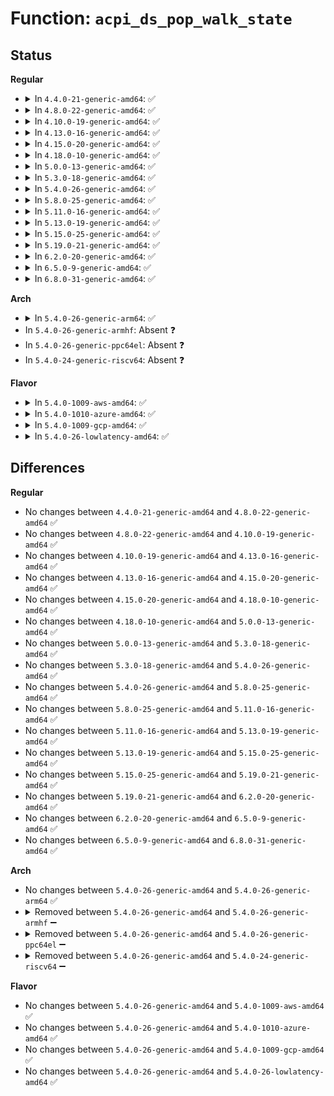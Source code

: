 # Function: <code>acpi_ds_pop_walk_state</code>

## Status
<b>Regular</b>
<ul>
<li>
<details>
<summary>In <code>4.4.0-21-generic-amd64</code>: ✅</summary>

```c
struct acpi_walk_state * acpi_ds_pop_walk_state(struct acpi_thread_state * thread)
```

```json
{
  "name": "acpi_ds_pop_walk_state",
  "collision_type": "Unique Global",
  "inline_type": "No",
  "funcs": [
    {
      "addr": 18446744071583628100,
      "name": "acpi_ds_pop_walk_state",
      "external": true,
      "loc": "drivers/acpi/acpica/dswstate.c:500",
      "file": "drivers/acpi/acpica/dswstate.c",
      "inline": "seen, unknown",
      "caller_inline": [],
      "caller_func": [
        "drivers/acpi/acpica/psparse.c:acpi_ps_parse_aml"
      ]
    }
  ],
  "symbols": [
    {
      "addr": 18446744071583628100,
      "name": "acpi_ds_pop_walk_state",
      "section": ".text",
      "bind": "STB_GLOBAL",
      "size": 27
    }
  ]
}
```
</details>
</li>
<li>
<details>
<summary>In <code>4.8.0-22-generic-amd64</code>: ✅</summary>

```c
struct acpi_walk_state * acpi_ds_pop_walk_state(struct acpi_thread_state * thread)
```

```json
{
  "name": "acpi_ds_pop_walk_state",
  "collision_type": "Unique Global",
  "inline_type": "No",
  "funcs": [
    {
      "addr": 18446744071583951176,
      "name": "acpi_ds_pop_walk_state",
      "external": true,
      "loc": "drivers/acpi/acpica/dswstate.c:500",
      "file": "drivers/acpi/acpica/dswstate.c",
      "inline": "seen, unknown",
      "caller_inline": [],
      "caller_func": [
        "drivers/acpi/acpica/psparse.c:acpi_ps_parse_aml"
      ]
    }
  ],
  "symbols": [
    {
      "addr": 18446744071583951176,
      "name": "acpi_ds_pop_walk_state",
      "section": ".text",
      "bind": "STB_GLOBAL",
      "size": 27
    }
  ]
}
```
</details>
</li>
<li>
<details>
<summary>In <code>4.10.0-19-generic-amd64</code>: ✅</summary>

```c
struct acpi_walk_state * acpi_ds_pop_walk_state(struct acpi_thread_state * thread)
```

```json
{
  "name": "acpi_ds_pop_walk_state",
  "collision_type": "Unique Global",
  "inline_type": "No",
  "funcs": [
    {
      "addr": 18446744071584092688,
      "name": "acpi_ds_pop_walk_state",
      "external": true,
      "loc": "drivers/acpi/acpica/dswstate.c:500",
      "file": "drivers/acpi/acpica/dswstate.c",
      "inline": "seen, unknown",
      "caller_inline": [],
      "caller_func": [
        "drivers/acpi/acpica/psparse.c:acpi_ps_parse_aml"
      ]
    }
  ],
  "symbols": [
    {
      "addr": 18446744071584092688,
      "name": "acpi_ds_pop_walk_state",
      "section": ".text",
      "bind": "STB_GLOBAL",
      "size": 27
    }
  ]
}
```
</details>
</li>
<li>
<details>
<summary>In <code>4.13.0-16-generic-amd64</code>: ✅</summary>

```c
struct acpi_walk_state * acpi_ds_pop_walk_state(struct acpi_thread_state * thread)
```

```json
{
  "name": "acpi_ds_pop_walk_state",
  "collision_type": "Unique Global",
  "inline_type": "No",
  "funcs": [
    {
      "addr": 18446744071584159467,
      "name": "acpi_ds_pop_walk_state",
      "external": true,
      "loc": "drivers/acpi/acpica/dswstate.c:500",
      "file": "drivers/acpi/acpica/dswstate.c",
      "inline": "seen, unknown",
      "caller_inline": [],
      "caller_func": [
        "drivers/acpi/acpica/psparse.c:acpi_ps_parse_aml"
      ]
    }
  ],
  "symbols": [
    {
      "addr": 18446744071584159467,
      "name": "acpi_ds_pop_walk_state",
      "section": ".text",
      "bind": "STB_GLOBAL",
      "size": 27
    }
  ]
}
```
</details>
</li>
<li>
<details>
<summary>In <code>4.15.0-20-generic-amd64</code>: ✅</summary>

```c
struct acpi_walk_state * acpi_ds_pop_walk_state(struct acpi_thread_state * thread)
```

```json
{
  "name": "acpi_ds_pop_walk_state",
  "collision_type": "Unique Global",
  "inline_type": "No",
  "funcs": [
    {
      "addr": 18446744071584452615,
      "name": "acpi_ds_pop_walk_state",
      "external": true,
      "loc": "drivers/acpi/acpica/dswstate.c:500",
      "file": "drivers/acpi/acpica/dswstate.c",
      "inline": "seen, unknown",
      "caller_inline": [],
      "caller_func": [
        "drivers/acpi/acpica/psparse.c:acpi_ps_parse_aml"
      ]
    }
  ],
  "symbols": [
    {
      "addr": 18446744071584452615,
      "name": "acpi_ds_pop_walk_state",
      "section": ".text",
      "bind": "STB_GLOBAL",
      "size": 102
    }
  ]
}
```
</details>
</li>
<li>
<details>
<summary>In <code>4.18.0-10-generic-amd64</code>: ✅</summary>

```c
struct acpi_walk_state * acpi_ds_pop_walk_state(struct acpi_thread_state * thread)
```

```json
{
  "name": "acpi_ds_pop_walk_state",
  "collision_type": "Unique Global",
  "inline_type": "No",
  "funcs": [
    {
      "addr": 18446744071584676642,
      "name": "acpi_ds_pop_walk_state",
      "external": true,
      "loc": "drivers/acpi/acpica/dswstate.c:466",
      "file": "drivers/acpi/acpica/dswstate.c",
      "inline": "seen, unknown",
      "caller_inline": [],
      "caller_func": [
        "drivers/acpi/acpica/psparse.c:acpi_ps_parse_aml"
      ]
    }
  ],
  "symbols": [
    {
      "addr": 18446744071584676642,
      "name": "acpi_ds_pop_walk_state",
      "section": ".text",
      "bind": "STB_GLOBAL",
      "size": 102
    }
  ]
}
```
</details>
</li>
<li>
<details>
<summary>In <code>5.0.0-13-generic-amd64</code>: ✅</summary>

```c
struct acpi_walk_state * acpi_ds_pop_walk_state(struct acpi_thread_state * thread)
```

```json
{
  "name": "acpi_ds_pop_walk_state",
  "collision_type": "Unique Global",
  "inline_type": "No",
  "funcs": [
    {
      "addr": 18446744071584776615,
      "name": "acpi_ds_pop_walk_state",
      "external": true,
      "loc": "drivers/acpi/acpica/dswstate.c:466",
      "file": "drivers/acpi/acpica/dswstate.c",
      "inline": "seen, unknown",
      "caller_inline": [],
      "caller_func": [
        "drivers/acpi/acpica/psparse.c:acpi_ps_parse_aml"
      ]
    }
  ],
  "symbols": [
    {
      "addr": 18446744071584776615,
      "name": "acpi_ds_pop_walk_state",
      "section": ".text",
      "bind": "STB_GLOBAL",
      "size": 102
    }
  ]
}
```
</details>
</li>
<li>
<details>
<summary>In <code>5.3.0-18-generic-amd64</code>: ✅</summary>

```c
struct acpi_walk_state * acpi_ds_pop_walk_state(struct acpi_thread_state * thread)
```

```json
{
  "name": "acpi_ds_pop_walk_state",
  "collision_type": "Unique Global",
  "inline_type": "No",
  "funcs": [
    {
      "addr": 18446744071584979207,
      "name": "acpi_ds_pop_walk_state",
      "external": true,
      "loc": "drivers/acpi/acpica/dswstate.c:466",
      "file": "drivers/acpi/acpica/dswstate.c",
      "inline": "seen, unknown",
      "caller_inline": [],
      "caller_func": [
        "drivers/acpi/acpica/psparse.c:acpi_ps_parse_aml"
      ]
    }
  ],
  "symbols": [
    {
      "addr": 18446744071584979207,
      "name": "acpi_ds_pop_walk_state",
      "section": ".text",
      "bind": "STB_GLOBAL",
      "size": 101
    }
  ]
}
```
</details>
</li>
<li>
<details>
<summary>In <code>5.4.0-26-generic-amd64</code>: ✅</summary>

```c
struct acpi_walk_state * acpi_ds_pop_walk_state(struct acpi_thread_state * thread)
```

```json
{
  "name": "acpi_ds_pop_walk_state",
  "collision_type": "Unique Global",
  "inline_type": "No",
  "funcs": [
    {
      "addr": 18446744071585115071,
      "name": "acpi_ds_pop_walk_state",
      "external": true,
      "loc": "drivers/acpi/acpica/dswstate.c:466",
      "file": "drivers/acpi/acpica/dswstate.c",
      "inline": "seen, unknown",
      "caller_inline": [],
      "caller_func": [
        "drivers/acpi/acpica/psparse.c:acpi_ps_parse_aml"
      ]
    }
  ],
  "symbols": [
    {
      "addr": 18446744071585115071,
      "name": "acpi_ds_pop_walk_state",
      "section": ".text",
      "bind": "STB_GLOBAL",
      "size": 101
    }
  ]
}
```
</details>
</li>
<li>
<details>
<summary>In <code>5.8.0-25-generic-amd64</code>: ✅</summary>

```c
struct acpi_walk_state * acpi_ds_pop_walk_state(struct acpi_thread_state * thread)
```

```json
{
  "name": "acpi_ds_pop_walk_state",
  "collision_type": "Unique Global",
  "inline_type": "No",
  "funcs": [
    {
      "addr": 18446744071585819873,
      "name": "acpi_ds_pop_walk_state",
      "external": true,
      "loc": "drivers/acpi/acpica/dswstate.c:466",
      "file": "drivers/acpi/acpica/dswstate.c",
      "inline": "seen, unknown",
      "caller_inline": [],
      "caller_func": [
        "drivers/acpi/acpica/psparse.c:acpi_ps_parse_aml"
      ]
    }
  ],
  "symbols": [
    {
      "addr": 18446744071585819873,
      "name": "acpi_ds_pop_walk_state",
      "section": ".text",
      "bind": "STB_GLOBAL",
      "size": 101
    }
  ]
}
```
</details>
</li>
<li>
<details>
<summary>In <code>5.11.0-16-generic-amd64</code>: ✅</summary>

```c
struct acpi_walk_state * acpi_ds_pop_walk_state(struct acpi_thread_state * thread)
```

```json
{
  "name": "acpi_ds_pop_walk_state",
  "collision_type": "Unique Global",
  "inline_type": "No",
  "funcs": [
    {
      "addr": 18446744071585940695,
      "name": "acpi_ds_pop_walk_state",
      "external": true,
      "loc": "drivers/acpi/acpica/dswstate.c:466",
      "file": "drivers/acpi/acpica/dswstate.c",
      "inline": "seen, unknown",
      "caller_inline": [],
      "caller_func": [
        "drivers/acpi/acpica/psparse.c:acpi_ps_parse_aml"
      ]
    }
  ],
  "symbols": [
    {
      "addr": 18446744071585940695,
      "name": "acpi_ds_pop_walk_state",
      "section": ".text",
      "bind": "STB_GLOBAL",
      "size": 101
    }
  ]
}
```
</details>
</li>
<li>
<details>
<summary>In <code>5.13.0-19-generic-amd64</code>: ✅</summary>

```c
struct acpi_walk_state * acpi_ds_pop_walk_state(struct acpi_thread_state * thread)
```

```json
{
  "name": "acpi_ds_pop_walk_state",
  "collision_type": "Unique Global",
  "inline_type": "No",
  "funcs": [
    {
      "addr": 18446744071585817962,
      "name": "acpi_ds_pop_walk_state",
      "external": true,
      "loc": "drivers/acpi/acpica/dswstate.c:466",
      "file": "drivers/acpi/acpica/dswstate.c",
      "inline": "seen, unknown",
      "caller_inline": [],
      "caller_func": [
        "drivers/acpi/acpica/psparse.c:acpi_ps_parse_aml"
      ]
    }
  ],
  "symbols": [
    {
      "addr": 18446744071585817962,
      "name": "acpi_ds_pop_walk_state",
      "section": ".text",
      "bind": "STB_GLOBAL",
      "size": 101
    }
  ]
}
```
</details>
</li>
<li>
<details>
<summary>In <code>5.15.0-25-generic-amd64</code>: ✅</summary>

```c
struct acpi_walk_state * acpi_ds_pop_walk_state(struct acpi_thread_state * thread)
```

```json
{
  "name": "acpi_ds_pop_walk_state",
  "collision_type": "Unique Global",
  "inline_type": "No",
  "funcs": [
    {
      "addr": 18446744071586304093,
      "name": "acpi_ds_pop_walk_state",
      "external": true,
      "loc": "drivers/acpi/acpica/dswstate.c:466",
      "file": "drivers/acpi/acpica/dswstate.c",
      "inline": "seen, unknown",
      "caller_inline": [],
      "caller_func": [
        "drivers/acpi/acpica/psparse.c:acpi_ps_parse_aml"
      ]
    }
  ],
  "symbols": [
    {
      "addr": 18446744071586304093,
      "name": "acpi_ds_pop_walk_state",
      "section": ".text",
      "bind": "STB_GLOBAL",
      "size": 101
    }
  ]
}
```
</details>
</li>
<li>
<details>
<summary>In <code>5.19.0-21-generic-amd64</code>: ✅</summary>

```c
struct acpi_walk_state * acpi_ds_pop_walk_state(struct acpi_thread_state * thread)
```

```json
{
  "name": "acpi_ds_pop_walk_state",
  "collision_type": "Unique Global",
  "inline_type": "No",
  "funcs": [
    {
      "addr": 18446744071587549272,
      "name": "acpi_ds_pop_walk_state",
      "external": true,
      "loc": "drivers/acpi/acpica/dswstate.c:466",
      "file": "drivers/acpi/acpica/dswstate.c",
      "inline": "seen, unknown",
      "caller_inline": [],
      "caller_func": [
        "drivers/acpi/acpica/psparse.c:acpi_ps_parse_aml"
      ]
    }
  ],
  "symbols": [
    {
      "addr": 18446744071587549272,
      "name": "acpi_ds_pop_walk_state",
      "section": ".text",
      "bind": "STB_GLOBAL",
      "size": 117
    }
  ]
}
```
</details>
</li>
<li>
<details>
<summary>In <code>6.2.0-20-generic-amd64</code>: ✅</summary>

```c
struct acpi_walk_state * acpi_ds_pop_walk_state(struct acpi_thread_state * thread)
```

```json
{
  "name": "acpi_ds_pop_walk_state",
  "collision_type": "Unique Global",
  "inline_type": "No",
  "funcs": [
    {
      "addr": 18446744071588831216,
      "name": "acpi_ds_pop_walk_state",
      "external": true,
      "loc": "drivers/acpi/acpica/dswstate.c:466",
      "file": "drivers/acpi/acpica/dswstate.c",
      "inline": "seen, unknown",
      "caller_inline": [],
      "caller_func": [
        "drivers/acpi/acpica/dsmethod.c:acpi_ds_call_control_method",
        "drivers/acpi/acpica/psparse.c:acpi_ps_parse_aml",
        "drivers/acpi/acpica/psparse.c:acpi_ps_parse_aml"
      ]
    }
  ],
  "symbols": [
    {
      "addr": 18446744071588831216,
      "name": "acpi_ds_pop_walk_state",
      "section": ".text",
      "bind": "STB_GLOBAL",
      "size": 117
    }
  ]
}
```
</details>
</li>
<li>
<details>
<summary>In <code>6.5.0-9-generic-amd64</code>: ✅</summary>

```c
struct acpi_walk_state * acpi_ds_pop_walk_state(struct acpi_thread_state * thread)
```

```json
{
  "name": "acpi_ds_pop_walk_state",
  "collision_type": "Unique Global",
  "inline_type": "No",
  "funcs": [
    {
      "addr": 18446744071589120544,
      "name": "acpi_ds_pop_walk_state",
      "external": true,
      "loc": "drivers/acpi/acpica/dswstate.c:466",
      "file": "drivers/acpi/acpica/dswstate.c",
      "inline": "seen, unknown",
      "caller_inline": [],
      "caller_func": [
        "drivers/acpi/acpica/dsmethod.c:acpi_ds_call_control_method",
        "drivers/acpi/acpica/psparse.c:acpi_ps_parse_aml",
        "drivers/acpi/acpica/psparse.c:acpi_ps_parse_aml"
      ]
    }
  ],
  "symbols": [
    {
      "addr": 18446744071589120544,
      "name": "acpi_ds_pop_walk_state",
      "section": ".text",
      "bind": "STB_GLOBAL",
      "size": 117
    }
  ]
}
```
</details>
</li>
<li>
<details>
<summary>In <code>6.8.0-31-generic-amd64</code>: ✅</summary>

```c
struct acpi_walk_state * acpi_ds_pop_walk_state(struct acpi_thread_state * thread)
```

```json
{
  "name": "acpi_ds_pop_walk_state",
  "collision_type": "Unique Global",
  "inline_type": "No",
  "funcs": [
    {
      "addr": 18446744071589426416,
      "name": "acpi_ds_pop_walk_state",
      "external": true,
      "loc": "drivers/acpi/acpica/dswstate.c:466",
      "file": "drivers/acpi/acpica/dswstate.c",
      "inline": "seen, unknown",
      "caller_inline": [],
      "caller_func": [
        "drivers/acpi/acpica/dsmethod.c:acpi_ds_call_control_method",
        "drivers/acpi/acpica/psparse.c:acpi_ps_parse_aml",
        "drivers/acpi/acpica/psparse.c:acpi_ps_parse_aml"
      ]
    }
  ],
  "symbols": [
    {
      "addr": 18446744071589426416,
      "name": "acpi_ds_pop_walk_state",
      "section": ".text",
      "bind": "STB_GLOBAL",
      "size": 117
    }
  ]
}
```
</details>
</li>
</ul>
<b>Arch</b>
<ul>
<li>
<details>
<summary>In <code>5.4.0-26-generic-arm64</code>: ✅</summary>

```c
struct acpi_walk_state * acpi_ds_pop_walk_state(struct acpi_thread_state * thread)
```

```json
{
  "name": "acpi_ds_pop_walk_state",
  "collision_type": "Unique Global",
  "inline_type": "No",
  "funcs": [
    {
      "addr": 18446603336497502636,
      "name": "acpi_ds_pop_walk_state",
      "external": true,
      "loc": "drivers/acpi/acpica/dswstate.c:466",
      "file": "drivers/acpi/acpica/dswstate.c",
      "inline": "seen, unknown",
      "caller_inline": [],
      "caller_func": [
        "drivers/acpi/acpica/psparse.c:acpi_ps_parse_aml"
      ]
    }
  ],
  "symbols": [
    {
      "addr": 18446603336497502636,
      "name": "acpi_ds_pop_walk_state",
      "section": ".text",
      "bind": "STB_GLOBAL",
      "size": 52
    }
  ]
}
```
</details>
</li>
<li>
In <code>5.4.0-26-generic-armhf</code>: Absent ❓
</li>
<li>
In <code>5.4.0-26-generic-ppc64el</code>: Absent ❓
</li>
<li>
In <code>5.4.0-24-generic-riscv64</code>: Absent ❓
</li>
</ul>
<b>Flavor</b>
<ul>
<li>
<details>
<summary>In <code>5.4.0-1009-aws-amd64</code>: ✅</summary>

```c
struct acpi_walk_state * acpi_ds_pop_walk_state(struct acpi_thread_state * thread)
```

```json
{
  "name": "acpi_ds_pop_walk_state",
  "collision_type": "Unique Global",
  "inline_type": "No",
  "funcs": [
    {
      "addr": 18446744071585026598,
      "name": "acpi_ds_pop_walk_state",
      "external": true,
      "loc": "drivers/acpi/acpica/dswstate.c:466",
      "file": "drivers/acpi/acpica/dswstate.c",
      "inline": "seen, unknown",
      "caller_inline": [],
      "caller_func": [
        "drivers/acpi/acpica/psparse.c:acpi_ps_parse_aml"
      ]
    }
  ],
  "symbols": [
    {
      "addr": 18446744071585026598,
      "name": "acpi_ds_pop_walk_state",
      "section": ".text",
      "bind": "STB_GLOBAL",
      "size": 27
    }
  ]
}
```
</details>
</li>
<li>
<details>
<summary>In <code>5.4.0-1010-azure-amd64</code>: ✅</summary>

```c
struct acpi_walk_state * acpi_ds_pop_walk_state(struct acpi_thread_state * thread)
```

```json
{
  "name": "acpi_ds_pop_walk_state",
  "collision_type": "Unique Global",
  "inline_type": "No",
  "funcs": [
    {
      "addr": 18446744071584942226,
      "name": "acpi_ds_pop_walk_state",
      "external": true,
      "loc": "drivers/acpi/acpica/dswstate.c:466",
      "file": "drivers/acpi/acpica/dswstate.c",
      "inline": "seen, unknown",
      "caller_inline": [],
      "caller_func": [
        "drivers/acpi/acpica/psparse.c:acpi_ps_parse_aml"
      ]
    }
  ],
  "symbols": [
    {
      "addr": 18446744071584942226,
      "name": "acpi_ds_pop_walk_state",
      "section": ".text",
      "bind": "STB_GLOBAL",
      "size": 27
    }
  ]
}
```
</details>
</li>
<li>
<details>
<summary>In <code>5.4.0-1009-gcp-amd64</code>: ✅</summary>

```c
struct acpi_walk_state * acpi_ds_pop_walk_state(struct acpi_thread_state * thread)
```

```json
{
  "name": "acpi_ds_pop_walk_state",
  "collision_type": "Unique Global",
  "inline_type": "No",
  "funcs": [
    {
      "addr": 18446744071585066655,
      "name": "acpi_ds_pop_walk_state",
      "external": true,
      "loc": "drivers/acpi/acpica/dswstate.c:466",
      "file": "drivers/acpi/acpica/dswstate.c",
      "inline": "seen, unknown",
      "caller_inline": [],
      "caller_func": [
        "drivers/acpi/acpica/psparse.c:acpi_ps_parse_aml"
      ]
    }
  ],
  "symbols": [
    {
      "addr": 18446744071585066655,
      "name": "acpi_ds_pop_walk_state",
      "section": ".text",
      "bind": "STB_GLOBAL",
      "size": 101
    }
  ]
}
```
</details>
</li>
<li>
<details>
<summary>In <code>5.4.0-26-lowlatency-amd64</code>: ✅</summary>

```c
struct acpi_walk_state * acpi_ds_pop_walk_state(struct acpi_thread_state * thread)
```

```json
{
  "name": "acpi_ds_pop_walk_state",
  "collision_type": "Unique Global",
  "inline_type": "No",
  "funcs": [
    {
      "addr": 18446744071585172815,
      "name": "acpi_ds_pop_walk_state",
      "external": true,
      "loc": "drivers/acpi/acpica/dswstate.c:466",
      "file": "drivers/acpi/acpica/dswstate.c",
      "inline": "seen, unknown",
      "caller_inline": [],
      "caller_func": [
        "drivers/acpi/acpica/psparse.c:acpi_ps_parse_aml"
      ]
    }
  ],
  "symbols": [
    {
      "addr": 18446744071585172815,
      "name": "acpi_ds_pop_walk_state",
      "section": ".text",
      "bind": "STB_GLOBAL",
      "size": 101
    }
  ]
}
```
</details>
</li>
</ul>

## Differences
<b>Regular</b>
<ul>
<li>
No changes between <code>4.4.0-21-generic-amd64</code> and <code>4.8.0-22-generic-amd64</code> ✅
</li>
<li>
No changes between <code>4.8.0-22-generic-amd64</code> and <code>4.10.0-19-generic-amd64</code> ✅
</li>
<li>
No changes between <code>4.10.0-19-generic-amd64</code> and <code>4.13.0-16-generic-amd64</code> ✅
</li>
<li>
No changes between <code>4.13.0-16-generic-amd64</code> and <code>4.15.0-20-generic-amd64</code> ✅
</li>
<li>
No changes between <code>4.15.0-20-generic-amd64</code> and <code>4.18.0-10-generic-amd64</code> ✅
</li>
<li>
No changes between <code>4.18.0-10-generic-amd64</code> and <code>5.0.0-13-generic-amd64</code> ✅
</li>
<li>
No changes between <code>5.0.0-13-generic-amd64</code> and <code>5.3.0-18-generic-amd64</code> ✅
</li>
<li>
No changes between <code>5.3.0-18-generic-amd64</code> and <code>5.4.0-26-generic-amd64</code> ✅
</li>
<li>
No changes between <code>5.4.0-26-generic-amd64</code> and <code>5.8.0-25-generic-amd64</code> ✅
</li>
<li>
No changes between <code>5.8.0-25-generic-amd64</code> and <code>5.11.0-16-generic-amd64</code> ✅
</li>
<li>
No changes between <code>5.11.0-16-generic-amd64</code> and <code>5.13.0-19-generic-amd64</code> ✅
</li>
<li>
No changes between <code>5.13.0-19-generic-amd64</code> and <code>5.15.0-25-generic-amd64</code> ✅
</li>
<li>
No changes between <code>5.15.0-25-generic-amd64</code> and <code>5.19.0-21-generic-amd64</code> ✅
</li>
<li>
No changes between <code>5.19.0-21-generic-amd64</code> and <code>6.2.0-20-generic-amd64</code> ✅
</li>
<li>
No changes between <code>6.2.0-20-generic-amd64</code> and <code>6.5.0-9-generic-amd64</code> ✅
</li>
<li>
No changes between <code>6.5.0-9-generic-amd64</code> and <code>6.8.0-31-generic-amd64</code> ✅
</li>
</ul>
<b>Arch</b>
<ul>
<li>
No changes between <code>5.4.0-26-generic-amd64</code> and <code>5.4.0-26-generic-arm64</code> ✅
</li>
<li>
<details>
<summary>Removed between <code>5.4.0-26-generic-amd64</code> and <code>5.4.0-26-generic-armhf</code> ➖</summary>

```c
struct acpi_walk_state * acpi_ds_pop_walk_state(struct acpi_thread_state * thread)
```
</details>
</li>
<li>
<details>
<summary>Removed between <code>5.4.0-26-generic-amd64</code> and <code>5.4.0-26-generic-ppc64el</code> ➖</summary>

```c
struct acpi_walk_state * acpi_ds_pop_walk_state(struct acpi_thread_state * thread)
```
</details>
</li>
<li>
<details>
<summary>Removed between <code>5.4.0-26-generic-amd64</code> and <code>5.4.0-24-generic-riscv64</code> ➖</summary>

```c
struct acpi_walk_state * acpi_ds_pop_walk_state(struct acpi_thread_state * thread)
```
</details>
</li>
</ul>
<b>Flavor</b>
<ul>
<li>
No changes between <code>5.4.0-26-generic-amd64</code> and <code>5.4.0-1009-aws-amd64</code> ✅
</li>
<li>
No changes between <code>5.4.0-26-generic-amd64</code> and <code>5.4.0-1010-azure-amd64</code> ✅
</li>
<li>
No changes between <code>5.4.0-26-generic-amd64</code> and <code>5.4.0-1009-gcp-amd64</code> ✅
</li>
<li>
No changes between <code>5.4.0-26-generic-amd64</code> and <code>5.4.0-26-lowlatency-amd64</code> ✅
</li>
</ul>
